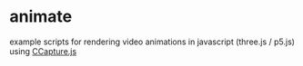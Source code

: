 # animate
example scripts for rendering video animations in javascript (three.js / p5.js) using [CCapture.js](https://github.com/spite/ccapture.js)
